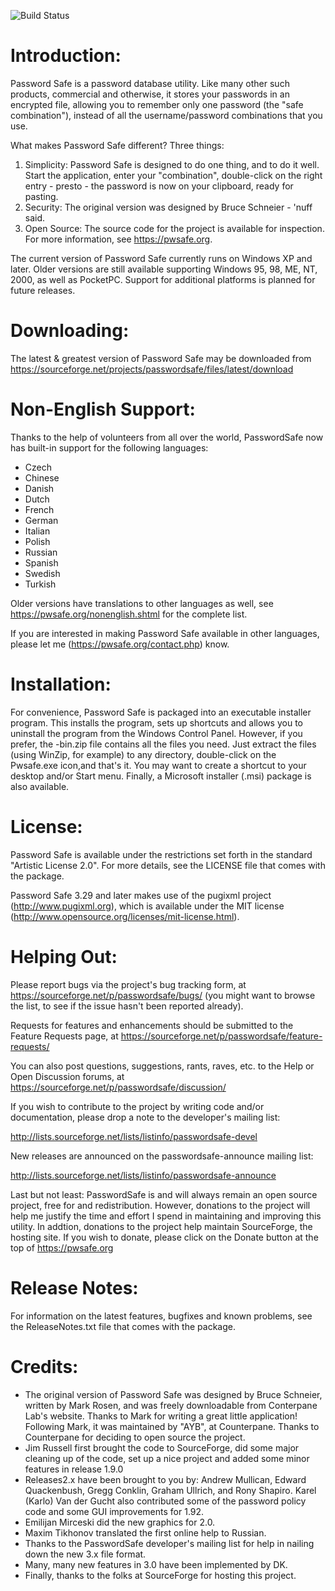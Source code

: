 ![Build Status](https://travis-ci.org/sauravg/pwsafe.svg?branch=master)

# Introduction:
Password Safe is a password database utility. Like many other such
products, commercial and otherwise, it stores your passwords in an
encrypted file, allowing you to remember only one password (the "safe
combination"), instead of all the username/password combinations that
you use.

What makes Password Safe different? Three things:

1. Simplicity: Password Safe is designed to do one thing, and to do it well. Start the application, enter your "combination", double-click on the right entry - presto - the password is now on your clipboard, ready for pasting.
2. Security: The original version was designed by Bruce Schneier - 'nuff said.
3. Open Source: The source code for the project is available for inspection. For more information, see https://pwsafe.org.

The current version of Password Safe currently runs on Windows XP and later. Older versions are still available supporting Windows 95, 98, ME, NT, 2000, as well as PocketPC. Support for additional platforms is planned for future releases.

# Downloading:
The latest & greatest version of Password Safe may be downloaded from
https://sourceforge.net/projects/passwordsafe/files/latest/download

# Non-English Support:
Thanks to the help of volunteers from all over the world, PasswordSafe
now has built-in support for the following languages:
* Czech
* Chinese
* Danish
* Dutch
* French
* German
* Italian
* Polish
* Russian
* Spanish
* Swedish
* Turkish

Older versions have translations to other languages as well, see https://pwsafe.org/nonenglish.shtml for the complete list.

If you are interested  in making Password Safe available in other languages, please let me (https://pwsafe.org/contact.php) know.

# Installation:
For convenience, Password Safe is packaged into an executable installer program. This installs the program, sets up shortcuts and allows you to uninstall the program from the Windows Control Panel. However, if you prefer, the -bin.zip file contains all the files you need. Just extract the files (using WinZip, for example) to any directory, double-click on the Pwsafe.exe icon,and that's it. You may want to create a shortcut to your desktop and/or Start menu. Finally, a Microsoft installer (.msi) package is also available.

# License:
Password Safe is available under the restrictions set forth in the standard "Artistic License 2.0". For more details, see the LICENSE file that comes with the package.

Password Safe 3.29 and later makes use of the pugixml project (http://www.pugixml.org), which is available under the MIT license (http://www.opensource.org/licenses/mit-license.html).

# Helping Out:
Please report bugs via the project's bug tracking form, at https://sourceforge.net/p/passwordsafe/bugs/ (you might want to browse the list, to see if the issue hasn't been reported already).

Requests for features and enhancements should be submitted to the Feature Requests page, at
https://sourceforge.net/p/passwordsafe/feature-requests/

You can also post questions, suggestions, rants, raves, etc. to the Help or Open Discussion forums, at
https://sourceforge.net/p/passwordsafe/discussion/

If you wish to contribute to the project by writing code and/or documentation, please drop a note to the developer's mailing list:

http://lists.sourceforge.net/lists/listinfo/passwordsafe-devel

New releases are announced on the passwordsafe-announce mailing list:

http://lists.sourceforge.net/lists/listinfo/passwordsafe-announce

Last but not least: PasswordSafe is and will always remain an open source project, free for and redistribution. However, donations to the project will help me justify the time and effort I spend in maintaining and improving this utility. In addtion, donations to the
project help maintain SourceForge, the hosting site. If you wish to donate, please click on the Donate button at the top of https://pwsafe.org

# Release Notes:
For information on the latest features, bugfixes and known problems, see the ReleaseNotes.txt file that comes with the package.

# Credits:
* The original version of Password Safe was designed by Bruce Schneier, written by Mark Rosen, and was freely downloadable from Conterpane Lab's website. Thanks to Mark for writing a great little application! Following Mark, it was maintained by "AYB", at Counterpane. Thanks to Counterpane for deciding to open source the project.
* Jim Russell first brought the code to SourceForge, did some major cleaning up of the code, set up a nice project and added some minor features in release 1.9.0
* Releases2.x have been brought to you by: Andrew Mullican, Edward Quackenbush, Gregg Conklin, Graham Ullrich, and Rony Shapiro. Karel (Karlo) Van der Gucht also contributed some of the password policy code and some GUI improvements for 1.92.
* Emilijan Mirceski did the new graphics for 2.0.
* Maxim Tikhonov translated the first online help to Russian.
* Thanks to the PasswordSafe developer's mailing list for help in nailing down the new 3.x file format.
* Many, many new features in 3.0 have been implemented by DK.
* Finally, thanks to the folks at SourceForge for hosting this project.
